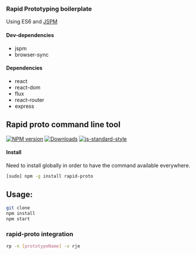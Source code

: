 ### Rapid Prototyping boilerplate

Using ES6 and [JSPM](http://jspm.io)

#### Dev-dependencies
* jspm
* browser-sync

#### Dependencies
* react
* react-dom
* flux
* react-router
* express

## Rapid proto command line tool

[![NPM version][npm-image]][npm-url]
[![Downloads][downloads-image]][npm-url]
[![js-standard-style][standard-image]][standard-url]

#### Install

Need to install globally in order to have the command available everywhere.

```bash
[sudo] npm -g install rapid-proto

```

## Usage:
```bash
git clone
npm install
npm start
```

### rapid-proto integration
```bash
rp -n [prototypeName] -v rje
```

[npm-image]: https://img.shields.io/npm/v/rapid-proto.svg?style=flat-square
[npm-url]: https://npmjs.org/package/rapid-proto
[downloads-image]: http://img.shields.io/npm/dm/rapid-proto.svg?style=flat-square
[standard-image]: https://img.shields.io/badge/code%20style-standard-brightgreen.svg?style=flat-square
[standard-url]: https://github.com/feross/standard
